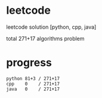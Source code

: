 # leetcode
leetcode solution [python, cpp, java]

total 271+17 algorithms problem
# progress	
	python 81+3 / 271+17
	cpp    0    / 271+17
	java   0    / 271+17
